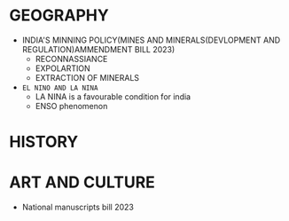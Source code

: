 # GEOGRAPHY
 - INDIA'S MINNING POLICY(MINES AND MINERALS(DEVLOPMENT AND REGULATION)AMMENDMENT BILL 2023)
     * RECONNASSIANCE 
     * EXPOLARTION
     * EXTRACTION OF MINERALS
 - `EL NINO AND LA NINA`
    * LA NINA is a favourable condition for india 
    * ENSO phenomenon

# HISTORY
# ART AND CULTURE
 - National manuscripts bill 2023
